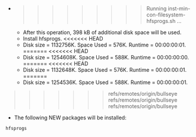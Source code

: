 * >>>>>>>>> Running inst-min-con-filesystem-hfsprogs.sh ...
  * After this operation, 398 kB of additional disk space will be used.
  * Install hfsprogs.
<<<<<<< HEAD
  * Disk size = 1132756K. Space Used = 576K. Runtime = 00:00:00:01.
=======
<<<<<<< HEAD
  * Disk size = 1254608K. Space Used = 588K. Runtime = 00:00:00:00.
=======
<<<<<<< HEAD
  * Disk size = 1132648K. Space Used = 576K. Runtime = 00:00:00:01.
=======
  * Disk size = 1254536K. Space Used = 588K. Runtime = 00:00:00:01.
>>>>>>> refs/remotes/origin/bullseye
>>>>>>> refs/remotes/origin/bullseye
>>>>>>> refs/remotes/origin/bullseye
  * The following NEW packages will be installed:
  ```bash
hfsprogs
  ```
